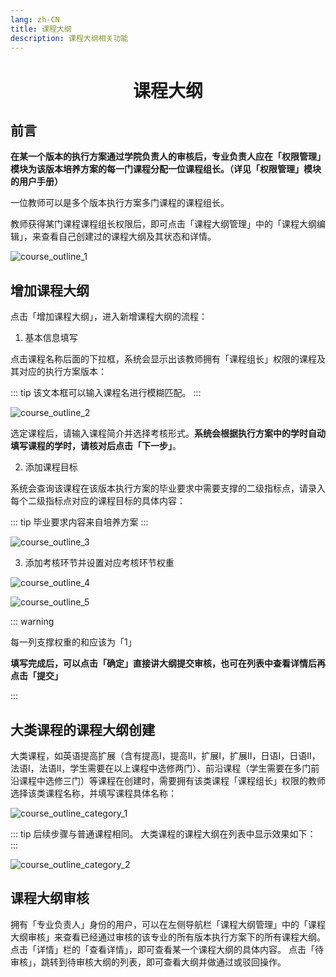 ```yaml
---
lang: zh-CN
title: 课程大纲
description: 课程大纲相关功能
---
```


<h1 style="text-align: center">课程大纲</h1>

## 前言

**在某一个版本的执行方案通过学院负责人的审核后，专业负责人应在「权限管理」模块为该版本培养方案的每一门课程分配一位课程组长。（详见「权限管理」模块的用户手册）**

一位教师可以是多个版本执行方案多门课程的课程组长。

教师获得某门课程课程组长权限后，即可点击「课程大纲管理」中的「课程大纲编辑」，来查看自己创建过的课程大纲及其状态和详情。

![course_outline_1](/assets/course_outline/course_outline_1.png)

## 增加课程大纲

点击「增加课程大纲」，进入新增课程大纲的流程：

1. 基本信息填写

点击课程名称后面的下拉框，系统会显示出该教师拥有「课程组长」权限的课程及其对应的执行方案版本：

::: tip
该文本框可以输入课程名进行模糊匹配。
:::

![course_outline_2](/assets/course_outline/course_outline_2.png)

选定课程后，请输入课程简介并选择考核形式。**系统会根据执行方案中的学时自动填写课程的学时，请核对后点击「下一步」**。

2.  添加课程目标

系统会查询该课程在该版本执行方案的毕业要求中需要支撑的二级指标点，请录入每个二级指标点对应的课程目标的具体内容：

::: tip
毕业要求内容来自培养方案
:::

![course_outline_3](/assets/course_outline/course_outline_3.png)

3. 添加考核环节并设置对应考核环节权重

![course_outline_4](/assets/course_outline/course_outline_4.png)

![course_outline_5](/assets/course_outline/course_outline_5.png)

::: warning

每一列支撑权重的和应该为「1」

**填写完成后，可以点击「确定」直接讲大纲提交审核，也可在列表中查看详情后再点击「提交」**

:::



## 大类课程的课程大纲创建

大类课程，如英语提高扩展（含有提高I，提高II，扩展I，扩展II，日语I，日语II，法语I，法语II，学生需要在以上课程中选修两门）、前沿课程（学生需要在多门前沿课程中选修三门）等课程在创建时，需要拥有该类课程「课程组长」权限的教师选择该类课程名称，并填写课程具体名称：

![course_outline_category_1](/assets/course_outline/course_outline_category_1.png)

::: tip
后续步骤与普通课程相同。
大类课程的课程大纲在列表中显示效果如下：
:::

![course_outline_category_2](/assets/course_outline/course_outline_category_2.png)


## 课程大纲审核

拥有「专业负责人」身份的用户，可以在左侧导航栏「课程大纲管理」中的「课程大纲审核」来查看已经通过审核的该专业的所有版本执行方案下的所有课程大纲。点击「详情」栏的「查看详情」，即可查看某一个课程大纲的具体内容。
点击「待审核」，跳转到待审核大纲的列表，即可查看大纲并做通过或驳回操作。

